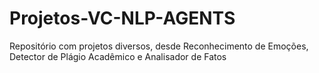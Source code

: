 # Projetos-VC-NLP-AGENTS
Repositório com projetos diversos, desde Reconhecimento de Emoções, Detector de Plágio Acadêmico e Analisador de Fatos
